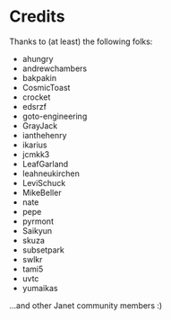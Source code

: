 # Credits

Thanks to (at least) the following folks:

* ahungry
* andrewchambers
* bakpakin
* CosmicToast
* crocket
* edsrzf
* goto-engineering
* GrayJack
* ianthehenry
* ikarius
* jcmkk3
* LeafGarland
* leahneukirchen
* LeviSchuck
* MikeBeller
* nate
* pepe
* pyrmont
* Saikyun
* skuza
* subsetpark
* swlkr
* tami5
* uvtc
* yumaikas

...and other Janet community members :)

